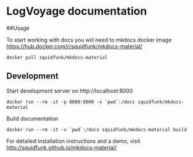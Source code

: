 # LogVoyage documentation

##Usage

To start working with docs you wiil need to mkdocs docker image
https://hub.docker.com/r/squidfunk/mkdocs-material/
```
docker pull squidfunk/mkdocs-material
```

## Development
Start development server on http://localhost:8000

```
docker run --rm -it -p 8000:8000 -v `pwd`:/docs squidfunk/mkdocs-material
```

Build documentation

```
docker run --rm -it -v `pwd`:/docs squidfunk/mkdocs-material build
```

For detailed installation instructions and a demo, visit
http://squidfunk.github.io/mkdocs-material/
